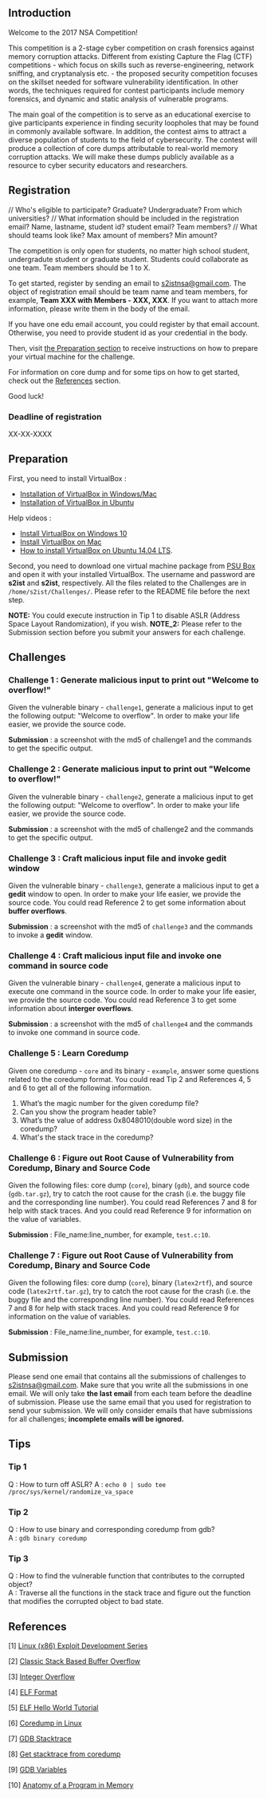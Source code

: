 ## Introduction

Welcome to the 2017 NSA Competition!

This competition is a 2-stage cyber competition on crash forensics against memory corruption attacks. Different from existing Capture the Flag (CTF) competitions - which focus on skills such as reverse-engineering, network sniffing, and cryptanalysis etc. - the proposed security competition focuses on the skillset needed for software vulnerability identification. In other words, the techniques required for contest participants include memory forensics, and dynamic and static analysis of vulnerable programs.

The main goal of the competition is to serve as an educational exercise to give participants experience in finding security loopholes that may be found in commonly available software. In addition, the contest aims to attract a diverse population of students to the field of cybersecurity. The contest will produce a collection of core dumps attributable to real-world memory corruption attacks. We will make these dumps publicly available as a resource to cyber security educators and researchers.


## Registration
// Who's eligible to participate? Graduate? Undergraduate? From which universities?
// What information should be included in the registration email? Name, lastname, student id? student email? Team members?
// What should teams look like? Max amount of members? Min amount?

The competition is only open for students, no matter high school student, undergradute student or graduate student. Students could collaborate as one team. Team members should be 1 to X.

To get started, register by sending an email to <s2istnsa@gmail.com>. The object of registration email should be team name and team members, for example, **Team XXX with Members - XXX, XXX**. If you want to attach more information, please write them in the body of the email.

If you have one edu email account, you could register by that email account. Otherwise, you need to provide student id as your credential in the body.

Then, visit [the Preparation section](#preparation) to receive instructions on how to prepare your virtual machine for the challenge.

For information on core dump and for some tips on how to get started, check out the [References](#references) section.

Good luck!

### Deadline of registration

XX-XX-XXXX

## Preparation

First, you need to install VirtualBox :

- [Installation of VirtualBox in Windows/Mac](https://github.com/psusecurity/psusecurity.github.io/raw/master/doc/VirtualBox_Installation.pdf)
- [Installation of VirtualBox in Ubuntu](https://github.com/psusecurity/psusecurity.github.io/raw/master/doc/Install_VirtualBox_on_Ubuntu.pdf)

Help videos :

- [Install VirtualBox on Windows 10](https://www.youtube.com/watch?v=63_kPIQUPp8)
- [Install VirtualBox on Mac](https://www.youtube.com/watch?v=lEvM-No4eQo)
- [How to install VirtualBox on Ubuntu 14.04 LTS](https://www.youtube.com/watch?v=si0nSaCnNoY).

Second, you need to download one virtual machine package from [PSU Box](https://psu.box.com/s/0qv3y213h7j3pdhphg259135tg0etawn) and open it with your installed VirtualBox. The username and password are **s2ist** and **s2ist**, respectively. All the files related to the Challenges are in `/home/s2ist/Challenges/`. Please refer to the README file before the next step.

**NOTE:** You could execute instruction in Tip 1 to disable ASLR (Address Space Layout Randomization), if you wish.
**NOTE_2:** Please refer to the Submission section before you submit your answers for each challenge.

## Challenges

### Challenge 1 : Generate malicious input to print out "Welcome to overflow!"

Given the vulnerable binary - `challenge1`, generate a malicious input to get the following output: "Welcome to overflow". In order to make your life easier, we provide the source code.

**Submission** : a screenshot with the md5 of challenge1 and the commands to get the specific output.

### Challenge 2 : Generate malicious input to print out "Welcome to overflow!"

Given the vulnerable binary - `challenge2`, generate a malicious input to get the following output: "Welcome to overflow". In order to make your life easier, we provide the source code.

**Submission** : a screenshot with the md5 of challenge2 and the commands to get the specific output.

### Challenge 3 : Craft malicious input file and invoke gedit window

Given the vulnerable binary - `challenge3`, generate a malicious input to get a **gedit** window to open. In order to make your life easier, we provide the source code. You could read Reference 2 to get some information about **buffer overflows**.

**Submission** : a screenshot with the md5 of `challenge3` and the commands to invoke a **gedit** window.

### Challenge 4 : Craft malicious input file and invoke one command in source code

Given the vulnerable binary - `challenge4`, generate a malicious input to execute one command in the source code. In order to make your life easier, we provide the source code. You could read Reference 3 to get some information about **interger overflows**.

**Submission** : a screenshot with the md5 of `challenge4` and the commands to invoke one command in source code.

### Challenge 5 : Learn Coredump

Given one coredump - `core` and its binary - `example`, answer some questions related to the coredump format.  You could read Tip 2 and References 4, 5 and 6 to get all of the following information.

1. What’s the magic number for the given coredump file?
2. Can you show the program header table?
3. What’s the value of address 0x8048010(double word size) in the coredump?
4. What's the stack trace in the coredump?

### Challenge 6 : Figure out Root Cause of Vulnerability from Coredump, Binary and Source Code
<!---
(Non-corrupted coredump)
--->
 
Given the following files: core dump (`core`), binary (`gdb`), and source code (`gdb.tar.gz`), try to catch the root cause for the crash (i.e. the buggy file and the corresponding line number). You could read References 7 and 8 for help with stack traces. And you could read Reference 9 for information on the value of variables.

**Submission** : File_name:line_number, for example, `test.c:10`.

### Challenge 7 : Figure out Root Cause of Vulnerability from Coredump, Binary and Source Code
<!---
(Corrupted coredump)
--->

Given the following files: core dump (`core`), binary (`latex2rtf`), and source code (`latex2rtf.tar.gz`), try to catch the root cause for the crash (i.e. the buggy file and the corresponding line number). You could read References 7 and 8 for help with stack traces. And you could read Reference 9 for information on the value of variables.

**Submission** : File_name:line_number, for example, `test.c:10`.

<!---

### Challenge 8 : Modify malicious input file and invoke gedit window according to coredump
### Challenge 9 : Figure out Root Cause of Vulnerability from Coredump with only binary

Given Coredump with binary and Source code, try to catch the root cause. You could read References 7, 8 to get stacktrace. And you could read Reference 9 to get value of variables.

--->

## Submission

Please send one email that contains all the submissions of challenges to <s2istnsa@gmail.com>. Make sure that you write all the submissions in one email. We will only take **the last email** from each team before the deadline of submission. Please use the same email that you used for registration to send your submission. We will only consider emails that have submissions for all challenges; **incomplete emails will be ignored.**

## Tips

### Tip 1

Q : How to turn off ASLR? 
A : `echo 0 | sudo tee /proc/sys/kernel/randomize_va_space`

### Tip 2

Q : How to use binary and corresponding coredump from gdb?    
A : `gdb binary coredump`

### Tip 3

Q : How to find the vulnerable function that contributes to the corrupted object?    
A : Traverse all the functions in the stack trace and figure out the function that modifies the corrupted object to bad state.

## References

[1] [Linux (x86) Exploit Development Series](https://sploitfun.wordpress.com/2015/06/26/linux-x86-exploit-development-tutorial-series/)

[2] [Classic Stack Based Buffer Overflow](https://sploitfun.wordpress.com/2015/05/08/classic-stack-based-buffer-overflow/)

[3] [Integer Overflow](https://sploitfun.wordpress.com/2015/06/23/integer-overflow/)

[4] [ELF Format](http://refspecs.linuxfoundation.org/LSB_4.1.0/LSB-Core-generic/LSB-Core-generic/elf-generic.html)

[5] [ELF Hello World Tutorial](http://www.cirosantilli.com/elf-hello-world/#generate-the-example)

[6] [Coredump in Linux](http://www.gabriel.urdhr.fr/2015/05/29/core-file/)

[7] [GDB Stacktrace](https://sourceware.org/gdb/onlinedocs/gdb/Backtrace.html)

[8] [Get stacktrace from coredump](https://stackoverflow.com/questions/5745215/getting-stacktrace-from-core-dump)

[9] [GDB Variables](https://sourceware.org/gdb/onlinedocs/gdb/Variables.html)

[10] [Anatomy of a Program in Memory](http://duartes.org/gustavo/blog/post/anatomy-of-a-program-in-memory/)

